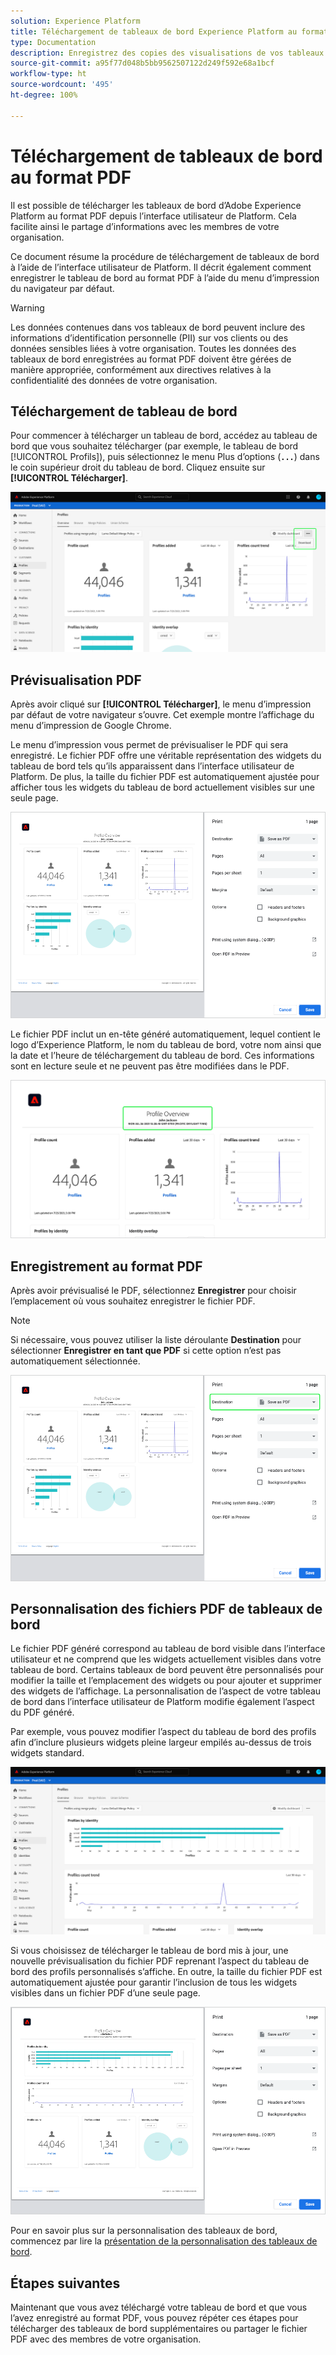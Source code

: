 ```yaml
---
solution: Experience Platform
title: Téléchargement de tableaux de bord Experience Platform au format PDF
type: Documentation
description: Enregistrez des copies des visualisations de vos tableaux de bord à l’aide de la fonctionnalité de téléchargement au format PDF disponible dans l’interface utilisateur d’Experience Platform.
source-git-commit: a95f77d048b5bb9562507122d249f592e68a1bcf
workflow-type: ht
source-wordcount: '495'
ht-degree: 100%

---
```



# Téléchargement de tableaux de bord au format PDF

Il est possible de télécharger les tableaux de bord d’Adobe Experience Platform au format PDF depuis l’interface utilisateur de Platform. Cela facilite ainsi le partage d’informations avec les membres de votre organisation.

Ce document résume la procédure de téléchargement de tableaux de bord à l’aide de l’interface utilisateur de Platform. Il décrit également comment enregistrer le tableau de bord au format PDF à l’aide du menu d’impression du navigateur par défaut.

>[!WARNING]
>
>Les données contenues dans vos tableaux de bord peuvent inclure des informations d’identification personnelle (PII) sur vos clients ou des données sensibles liées à votre organisation. Toutes les données des tableaux de bord enregistrées au format PDF doivent être gérées de manière appropriée, conformément aux directives relatives à la confidentialité des données de votre organisation.

## Téléchargement de tableau de bord

Pour commencer à télécharger un tableau de bord, accédez au tableau de bord que vous souhaitez télécharger (par exemple, le tableau de bord [!UICONTROL Profils]), puis sélectionnez le menu Plus d’options (**`...`**) dans le coin supérieur droit du tableau de bord. Cliquez ensuite sur **[!UICONTROL Télécharger]**.

![](images/download/download-button.png)

## Prévisualisation PDF

Après avoir cliqué sur **[!UICONTROL Télécharger]**, le menu d’impression par défaut de votre navigateur s’ouvre. Cet exemple montre l’affichage du menu d’impression de Google Chrome.

Le menu d’impression vous permet de prévisualiser le PDF qui sera enregistré. Le fichier PDF offre une véritable représentation des widgets du tableau de bord tels qu’ils apparaissent dans l’interface utilisateur de Platform. De plus, la taille du fichier PDF est automatiquement ajustée pour afficher tous les widgets du tableau de bord actuellement visibles sur une seule page.

![](images/download/download-chrome-print.png)

Le fichier PDF inclut un en-tête généré automatiquement, lequel contient le logo d’Experience Platform, le nom du tableau de bord, votre nom ainsi que la date et l’heure de téléchargement du tableau de bord. Ces informations sont en lecture seule et ne peuvent pas être modifiées dans le PDF.

![](images/download/download-pdf.png)

## Enregistrement au format PDF

Après avoir prévisualisé le PDF, sélectionnez **Enregistrer** pour choisir l’emplacement où vous souhaitez enregistrer le fichier PDF.

>[!NOTE]
>
>Si nécessaire, vous pouvez utiliser la liste déroulante **Destination** pour sélectionner **Enregistrer en tant que PDF** si cette option n’est pas automatiquement sélectionnée.

![](images/download/download-chrome-print-destination.png)

## Personnalisation des fichiers PDF de tableaux de bord

Le fichier PDF généré correspond au tableau de bord visible dans l’interface utilisateur et ne comprend que les widgets actuellement visibles dans votre tableau de bord. Certains tableaux de bord peuvent être personnalisés pour modifier la taille et l’emplacement des widgets ou pour ajouter et supprimer des widgets de l’affichage. La personnalisation de l’aspect de votre tableau de bord dans l’interface utilisateur de Platform modifie également l’aspect du PDF généré.

Par exemple, vous pouvez modifier l’aspect du tableau de bord des profils afin d’inclure plusieurs widgets pleine largeur empilés au-dessus de trois widgets standard.

![](images/download/download-modify.png)

Si vous choisissez de télécharger le tableau de bord mis à jour, une nouvelle prévisualisation du fichier PDF reprenant l’aspect du tableau de bord des profils personnalisés s’affiche. En outre, la taille du fichier PDF est automatiquement ajustée pour garantir l’inclusion de tous les widgets visibles dans un fichier PDF d’une seule page.

![](images/download/download-chrome-print-modified.png)

Pour en savoir plus sur la personnalisation des tableaux de bord, commencez par lire la [présentation de la personnalisation des tableaux de bord](customize/overview.md).

## Étapes suivantes

Maintenant que vous avez téléchargé votre tableau de bord et que vous l’avez enregistré au format PDF, vous pouvez répéter ces étapes pour télécharger des tableaux de bord supplémentaires ou partager le fichier PDF avec des membres de votre organisation.